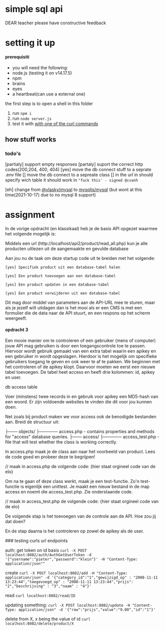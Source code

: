 # simple sql api
DEAR teacher please have constructive feedback
# setting it up
#### prerequisiti
- you will need the following:
- node.js (testing it on v14.17.5)
- npm 
- brains 
- eyes
- a heartbeat(can use a external one)

the first step is to open a shell in this folder
1. run `npm i`
2. run `node server.js`
3. test it with <a href="#curl">with one of the curl commands</a>


## how stuff works



### todo's
[partialy] support empty responses
[partaly] suport the correct http codes(200,204, 400, 404)
[yes] move the db connect stuff to a seprate .env file
[] move the db connect to a sepreate class
[] in the url in should specify wich table it should work in `"fuck this' - signed @cvanh`

[eh] change from [@vlasky/mysql](https://github.com/vlasky/mysql) to [mysqljs/mysql](https://github.com/mysqljs/mysql) (but wont at this time(2021-10-17) due to no mysql 8 support)

# assignment
In de vorige opdracht (en klassikaal) heb je de basis API opgezet waarmee het volgende mogelijk is:

Middels een url (http://localhost/api2/product/read_all.php) kun je alle producten uitlezen uit de aangemaakte en gevulde database

Aan jou nu de taak om deze startup code uit te breiden met het volgende:

    [yes] Specifiek product uit een database-tabel halen

    [yes] Een product toevoegen aan een database-tabel

    [yes] Een product updaten in een database-tabel

    [yes] Een product verwijderen uit een database-tabel

Dit mag door middel van parameters aan de API-URL mee te sturen, maar als je jezelf wilt uitdagen dan is het mooi als er een CMS is met een formulier die de data naar de API stuurt, en een respons op het scherm weergeeft.

#### opdracht 3


Een mooie manier om te controleren of een gebruiker (mens of computer) jouw API mag gebruiken is door een toegangscontrole toe te passen. Hiervoor wordt gebruik gemaakt van een extra tabel waarin een apikey en een gebruiker in wordt opgeslagen. Hierdoor is het mogelijk om specifieke gebruikers toegang te geven en ook weer te af te pakken. We beginnen met het controleren of de apikey klopt. Daarvoor moeten we eerst een nieuwe tabel toevoegen. De tabel heet access en heeft drie kolommen: id, apikey en user.

db access table

Voer (minstens) twee records in en gebruik voor apikey een MD5-hash van een woord. Er zijn voldoende websites te vinden die dit voor jou kunnen doen.

Net zoals bij product maken we voor access ook de benodigde bestanden aan. Breid de structuur uit:

├─── objects/
├────── access.php - contains properties and methods for "access" database queries.
├─── access/
├────── access_test.php - file that will test whether the class is working correctly.

In access.php maak je de class aan naar het voorbeeld van product. Lees de code goed en probeer deze te begrijpen!

// maak in access.php de volgende code:
{hier staat orgineel code van de elo}

Om na te gaan of deze class werkt, maak je een test-functie. Zo'n test-functie is eigenlijk een unittest. Je maakt een nieuw bestand in de map access en noemt die access_test.php. Zie onderstaande code.

// maak in access_test.php de volgende code:
{hier staat orgineel code van de elo}

De volgende stap is het toevoegen van de controle aan de API. Hoe zou jij dat doen?

En de stap daarna is het controleren op zowel de apikey als de user.


###<a id='curl'></a> testing curls url endpoints

auth: get token on id basis
`curl -X POST localhost:8082/auth/AuthGetUserToken -d '{"username":"pieter","password":"klein"}' -H "Content-Type: application/json""`

create 
`curl -X POST localhost:8082/add -H "Content-Type: application/json" -d '{"category_id":"1","gewijzigd_op" : "2008-11-11 13:23:44","toegevoegd_op" : "2008-11-11 13:23:44","prijs": "2","beschrijving" : "3","naam" : "4"}'`

read 
`curl localhost:8082/read/ID`

updating something:
`curl -X POST localhost:8082/update -H "Content-Type: application/json" -d '{"row":"prijs","value":"9.00","id":"1"}'`

delete from X, x being the value of id
`curl localhost:8082/delete/product/X`

